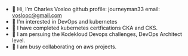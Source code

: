 - 👋 Hi, I’m Charles Vosloo      github profile: journeyman33 email: voslooc@gmail.com
- 👀 I’m interested in DevOps and kubernetes
- 🌱 I have completed kubernetes certfications CKA and CKS.
- 🌱 I am persuing the Kodekloud Devops challenges, DevOps Architect level.
- 💞️ I am busy collaborating on aws projects.

<!---
journeyman33/journeyman33 is a ✨ special ✨ repository because its `README.md` (this file) appears on your GitHub profile.
You can click the Preview link to take a look at your changes.
--->

<!--START_SECTION:activity-->
<!--END_SECTION:activity-->


